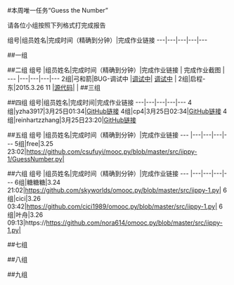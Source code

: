 #本周唯一任务“Guess the Number”

请各位小组按照下列格式打完成报告

组号|组员姓名|完成时间（精确到分钟）|完成作业链接
---|---|---|---|---



##一组

##二组
组号 |组员姓名|完成时间（精确到分钟）|完成作业链接 | 完成作业截图 |
--- |---|---|---|---
2组|弓和箭|BUG-调试中 |[调试中]()| [调试中]() |
2组|启程-东|2015.3.26 11 |[源代码](http://www.codeskulptor.org/#user39_JQSqhenZjF_2.py)| []() |
##三组

##四组
组号|组员姓名|完成时间|完成作业链接
---|---|---|---|---
4组|yzha3917|3月25日01:34|[GitHub链接](https://github.com/yzha3917/omooc.py/blob/master/guess_the_number.py)
4组|cp4|3月25日02:34|[GitHub链接](https://github.com/cp4/omooc.py/blob/master/Guess_Number.py)
4组|reinhartzzhang|3月25日23:20|[GitHub链接](https://github.com/reinhartzzhang/pythoncamp0/blob/master/source/part2/homework_week2.md)




##五组
组号 |组员姓名|完成时间（精确到分钟）|完成作业链接
--- |---|---|---|---
5组|free|3.25 23:02|https://github.com/csufuyi/mooc.py/blob/master/src/iippy-1/GuessNumber.py|



##六组
组号 |组员姓名|完成时间（精确到分钟）|完成作业链接
--- |---|---|---|---
6组|糖糖糖|3.24 21:02|https://github.com/skyworlds/omooc.py/blob/master/src/iippy-1.py|
6组|cici|3.26 03:42|https://github.com/cici1989/omooc.py/blob/master/src/iippy-1.py|
6组|叶舟|3.26 09:13|https://https://github.com/nora614/omooc.py/blob/master/src/iippy-1.py|

##七组

##八组

##九组
